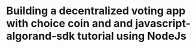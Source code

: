 # Building a decentralized voting app with choice coin and and javascript-algorand-sdk tutorial using NodeJs

